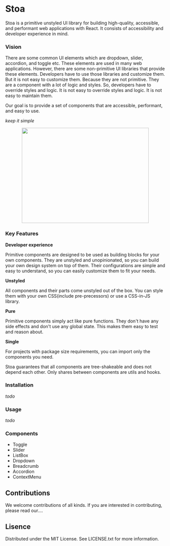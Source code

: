 # Stoa

Stoa is a primitive unstyled UI library for building high-quality, accessible, and performant web applications with React. It consists of accessibility and developer experience in mind.

### Vision

There are some common UI elements which are dropdown, slider, accordion, and toggle etc. These elements are used in many web applications. However, there are some non-primitive UI libraries that provide these elements. Developers have to use those libraries and customize them. But it is not easy to customize them. Because they are not primitive. They are a component with a lot of logic and styles. So, developers have to override styles and logic. It is not easy to override styles and logic. It is not easy to maintain them.

Our goal is to provide a set of components that are accessible, performant, and easy to use.

_keep it simple_

<p align="center">
  <img src="https://i.pinimg.com/originals/2a/fe/bb/2afebb60c3068e5f7f20ae7e5cb44ef0.png" width="400" height="300" />
</p>

### Key Features

**Developer experience**

Primitive components are designed to be used as building blocks for your own components. They are unstyled and unopinionated, so you can build your own design system on top of them. Their configurations are simple and easy to understand, so you can easily customize them to fit your needs.

**Unstyled**

All components and their parts come unstyled out of the box. You can style them with your own CSS(include pre-precessors) or use a CSS-in-JS library.

**Pure**

Primitive components simply act like pure functions. They don't have any side effects and don't use any global state. This makes them easy to test and reason about.

**Single**

For projects with package size requirements, you can import only the components you need.

Stoa guarantees that all components are tree-shakeable and does not depend each other. Only shares between components are utils and hooks.

### Installation

_todo_

### Usage

_todo_

### Components

- Toggle
- Slider
- ListBox
- Dropdown
- Breadcrumb
- Accordion
- ContextMenu

## Contributions

We welcome contributions of all kinds. If you are interested in contributing, please read our....

## Lisence

Distributed under the MIT License. See LICENSE.txt for more information.
